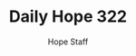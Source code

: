 ---
image: /assets/img/daily-hope-default-artwork.png
title: Daily Hope 322
number: 322
categories:
  - Daily Hope
author: Hope Staff
notes: Daily Hope 322
embed: >-
  <iframe style="border-radius:12px" src="https://open.spotify.com/embed/episode/2mJDjr9sIavZBCKHTLPxRU?utm_source=generator" width="100%" height="152" frameBorder="0" allowfullscreen="" allow="autoplay; clipboard-write; encrypted-media; fullscreen; picture-in-picture" loading="lazy"></iframe>
---
